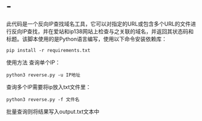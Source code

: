 # -

此代码是一个反向IP查找域名工具，它可以对指定的URL或包含多个URL的文件进行反向IP查找，并在爱站和ip138网站上检查与之关联的域名，并返回其状态码和标题。该脚本使用的是Python语言编写，使用以下命令安装依赖库：
```
pip install -r requirements.txt
```
使用方法
查询单个IP：
```
python3 reverse.py -u IP地址
```
查询多个IP需要将ip放入txt文件里：
```
python3 reverse.py -f 文件名
```
批量查询则将结果写入output.txt文本中
